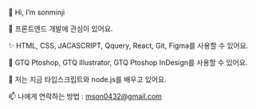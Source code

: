 👋 Hi, I’m sonminji
  
👀 프론트엔드 개발에 관심이 있어요.

✨ HTML, CSS, JACASCRIPT, Qquery, React, Git, Figma를 사용할 수 있어요.

🎈 GTQ Ptoshop, GTQ Illustrator, GTQ Ptoshop InDesign를 사용할 수 있어요.
  
🌱 저는 지금 타입스크립트와 node.js를 배우고 있어요.

📫 나에게 연락하는 방법 : mson0432@gmail.com

<!---
sonminji020115/sonminji020115 는 GitHub 프로필에 'README.md ' (이 파일) 이 나타나므로  ✨ 스페셜  ✨ Repository 입니다
미리보기 링크를 클릭하여 변경 사항을 확인할 수 있습니다.
--->
